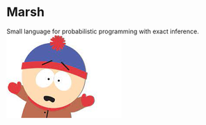 # Marsh
Small language for probabilistic programming with exact inference.
![My Image](stanmarshe.jpeg)
